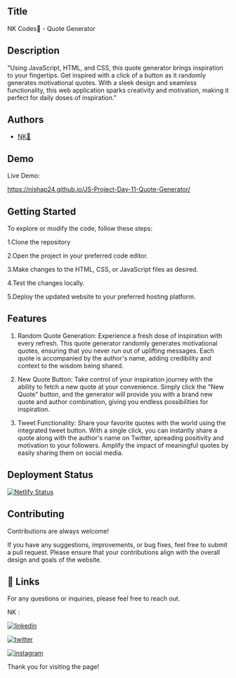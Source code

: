 ## Title

NK Codes💛 - Quote Generator

## Description 

"Using JavaScript, HTML, and CSS, this quote generator brings inspiration to your fingertips. Get inspired with a click of a button as it randomly generates motivational quotes. With a sleek design and seamless functionality, this web application sparks creativity and motivation, making it perfect for daily doses of inspiration."
## Authors

- [NK💛](https://www.github.com/nishap24) 


## Demo

Live Demo:

  https://nishap24.github.io/JS-Project-Day-11-Quote-Generator/  
    
## Getting Started

To explore or modify the code, follow these steps:

1.Clone the repository

2.Open the project in your preferred code editor.

3.Make changes to the HTML, CSS, or JavaScript files as desired.

4.Test the changes locally.

5.Deploy the updated website to your preferred hosting platform.


## Features

1. Random Quote Generation: Experience a fresh dose of inspiration with every refresh. This quote generator randomly generates motivational quotes, ensuring that you never run out of uplifting messages. Each quote is accompanied by the author's name, adding credibility and context to the wisdom being shared.

2. New Quote Button: Take control of your inspiration journey with the ability to fetch a new quote at your convenience. Simply click the "New Quote" button, and the generator will provide you with a brand new quote and author combination, giving you endless possibilities for inspiration.

3. Tweet Functionality: Share your favorite quotes with the world using the integrated tweet button. With a single click, you can instantly share a quote along with the author's name on Twitter, spreading positivity and motivation to your followers. Amplify the impact of meaningful quotes by easily sharing them on social media.

## Deployment Status

[![Netlify Status](https://api.netlify.com/api/v1/badges/eb41ee6d-630d-4833-a886-a186915a1e98/deploy-status)](https://app.netlify.com/sites/kanasu-quote-generator/deploys)

## Contributing

Contributions are always welcome!

If you have any suggestions, improvements, or bug fixes, feel free to submit a pull request. Please ensure that your contributions align with the overall design and goals of the website. 


## 🔗 Links

For any questions or inquiries, please feel free to reach out. 

NK :

[![linkedin](https://img.shields.io/badge/linkedin-0A66C2?style=for-the-badge&logo=linkedin&logoColor=white)](https://www.linkedin.com/in/-nisha-p/)


[![twitter](https://img.shields.io/badge/twitter-1DA1F2?style=for-the-badge&logo=twitter&logoColor=white)](https://twitter.com/nishap24)

[![instagram](https://img.shields.io/badge/instagram-E4405F?style=for-the-badge&logo=instagram&logoColor=white)](https://instagram.com/_nisha_p_24)


Thank you for visiting the page!
